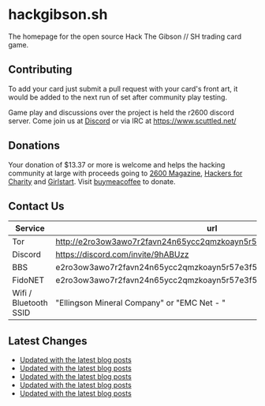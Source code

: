 # hackgibson.sh
The homepage for the open source Hack The Gibson // SH trading card game.


## Contributing

To add your card just submit a pull request with your card's front art, it would be added to the next run of set after community play testing.

Game play and discussions over the project is held the r2600 discord server. Come join us at [Discord](https://discord.com/invite/9hABUzz) or via IRC at https://www.scuttled.net/


## Donations

Your donation of $13.37 or more is welcome and helps the hacking community at large with proceeds going to [2600 Magazine](https://2600.com/), [Hackers for Charity](https://hackersforcharity.org) and [Girlstart](https://girlstart.org).  Visit [buymeacoffee](https://www.buymeacoffee.com/hackgibson.sh) to donate.


## Contact Us

Service | url
-|-
Tor | http://e2ro3ow3awo7r2favn24n65ycc2qmzkoayn5r57e3f56nvjwdcgg32ad.onion
Discord | https://discord.com/invite/9hABUzz
BBS | e2ro3ow3awo7r2favn24n65ycc2qmzkoayn5r57e3f56nvjwdcgg32ad.onion:23
FidoNET | e2ro3ow3awo7r2favn24n65ycc2qmzkoayn5r57e3f56nvjwdcgg32ad.onion:24554
Wifi / Bluetooth SSID | "Ellingson Mineral Company" or "EMC Net - <fidonet address>"

## Latest Changes
<!-- BLOG-POST-LIST:START -->
- [Updated with the latest blog posts](https://github.com/DFW2600/hackgibson.sh/commit/7a4174e24a301c6326cfd3277cd7a82c89e11747)
- [Updated with the latest blog posts](https://github.com/DFW2600/hackgibson.sh/commit/436a8a06983b8af572fbc99aeeb661671c5d292c)
- [Updated with the latest blog posts](https://github.com/DFW2600/hackgibson.sh/commit/b7b2c8c0fca621b2b01bcb7f97d61c3369cd2d02)
- [Updated with the latest blog posts](https://github.com/DFW2600/hackgibson.sh/commit/b8039a9bf616444532b35073a6d01a398fd3b454)
- [Updated with the latest blog posts](https://github.com/DFW2600/hackgibson.sh/commit/d0355187ca920a20ffd475ee6bc6fcc8e4c3019f)
<!-- BLOG-POST-LIST:END -->

